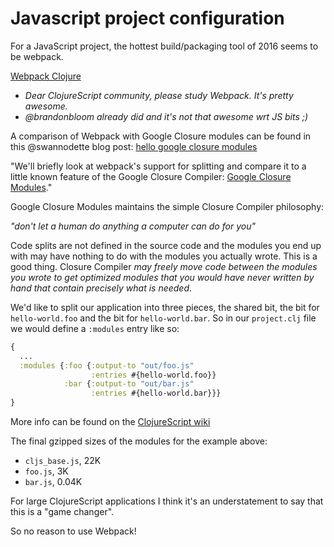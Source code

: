 # Javascript project configuration

For a JavaScript project, the hottest build/packaging tool of 2016
seems to be webpack.

[Webpack Clojure](https://twitter.com/brandonbloom/status/598654885203062784)

- _Dear ClojureScript community, please study Webpack. It's pretty awesome._
- _@brandonbloom already did and it's not that awesome wrt JS bits ;)_

A comparison of Webpack with Google Closure modules can be found in this @swannodette blog post: [hello google closure modules](http://swannodette.github.io/2015/02/23/hello-google-closure-modules/)

"We'll briefly look at webpack's support for splitting and compare it to a little known feature of the Google Closure Compiler: [Google Closure Modules](https://github.com/google/closure-library/wiki/goog.module:-an-ES6-module-like-alternative-to-goog.provide)."

Google Closure Modules maintains the simple Closure Compiler philosophy:

_"don't let a human do anything a computer can do for you"_

Code splits are not defined in the source code and the modules you end up with may have nothing to do with the modules you actually wrote. This is a good thing. Closure Compiler _may freely move code between the modules you wrote to get optimized modules that you would have never written by hand that contain precisely what is needed_.

We'd like to split our application into three pieces, the shared bit, the bit for `hello-world.foo` and the bit for `hello-world.bar`. So in our `project.clj` file we would define a `:modules` entry like so:

```clj
{
  ...
  :modules {:foo {:output-to "out/foo.js"
                  :entries #{hello-world.foo}}
            :bar {:output-to "out/bar.js"
                  :entries #{hello-world.bar}}}
}
```

More info can be found on the [ClojureScript wiki](https://github.com/clojure/clojurescript/wiki/Compiler-Options#modules)

The final gzipped sizes of the modules for the example above:
- `cljs_base.js`, 22K
- `foo.js`, 3K
- `bar.js`, 0.04K

For large ClojureScript applications I think it's an understatement to say that this is a "game changer".

So no reason to use Webpack!


